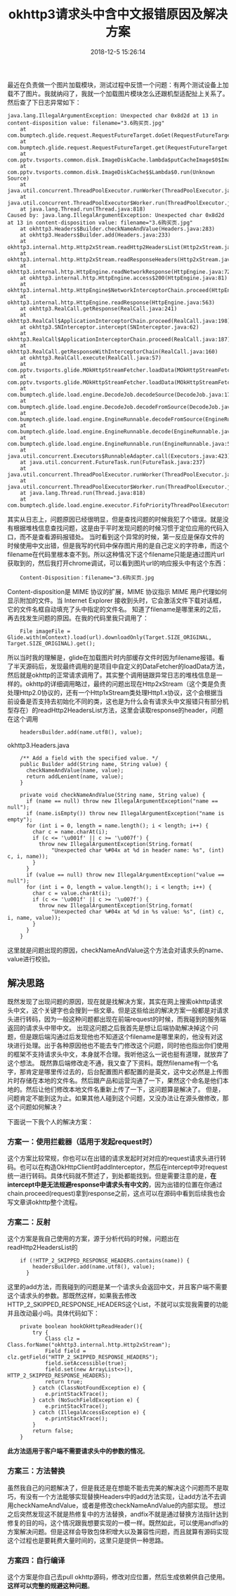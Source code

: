 ﻿---
title: okhttp3请求头中含中文报错原因及解决方案
date: 2018-12-5 15:26:14
categories: Android常见问题
tags: Android, 常见问题
---

最近在负责做一个图片加载模块，测试过程中反馈一个问题：有两个测试设备上加载不了图片。我就纳闷了，我就一个加载图片模块怎么还跟机型适配扯上关系了。然后查了下日志异常如下：
<!-- more -->
```
java.lang.IllegalArgumentException: Unexpected char 0x8d2d at 13 in content-disposition value: filename="3.6购买页.jpg"
	at com.bumptech.glide.request.RequestFutureTarget.doGet(RequestFutureTarget.java:189)
	at com.bumptech.glide.request.RequestFutureTarget.get(RequestFutureTarget.java:100)
	at com.pptv.tvsports.common.disk.ImageDiskCache.lambda$putCacheImage$0$ImageDiskCache(ImageDiskCache.java:100)
	at com.pptv.tvsports.common.disk.ImageDiskCache$$Lambda$0.run(Unknown Source)
	at java.util.concurrent.ThreadPoolExecutor.runWorker(ThreadPoolExecutor.java:1113)
	at java.util.concurrent.ThreadPoolExecutor$Worker.run(ThreadPoolExecutor.java:588)
	at java.lang.Thread.run(Thread.java:818)
Caused by: java.lang.IllegalArgumentException: Unexpected char 0x8d2d at 13 in content-disposition value: filename="3.6购买页.jpg"
	at okhttp3.Headers$Builder.checkNameAndValue(Headers.java:283)
	at okhttp3.Headers$Builder.add(Headers.java:233)
	at okhttp3.internal.http.Http2xStream.readHttp2HeadersList(Http2xStream.java:263)
	at okhttp3.internal.http.Http2xStream.readResponseHeaders(Http2xStream.java:149)
	at okhttp3.internal.http.HttpEngine.readNetworkResponse(HttpEngine.java:723)
	at okhttp3.internal.http.HttpEngine.access$200(HttpEngine.java:81)
	at okhttp3.internal.http.HttpEngine$NetworkInterceptorChain.proceed(HttpEngine.java:708)
	at okhttp3.internal.http.HttpEngine.readResponse(HttpEngine.java:563)
	at okhttp3.RealCall.getResponse(RealCall.java:241)
	at okhttp3.RealCall$ApplicationInterceptorChain.proceed(RealCall.java:198)
	at okhttp3.SNInterceptor.intercept(SNInterceptor.java:62)
	at okhttp3.RealCall$ApplicationInterceptorChain.proceed(RealCall.java:187)
	at okhttp3.RealCall.getResponseWithInterceptorChain(RealCall.java:160)
	at okhttp3.RealCall.execute(RealCall.java:57)
	at com.pptv.tvsports.glide.MOkHttpStreamFetcher.loadData(MOkHttpStreamFetcher.java:51)
	at com.pptv.tvsports.glide.MOkHttpStreamFetcher.loadData(MOkHttpStreamFetcher.java:22)
	at com.bumptech.glide.load.engine.DecodeJob.decodeSource(DecodeJob.java:170)
	at com.bumptech.glide.load.engine.DecodeJob.decodeFromSource(DecodeJob.java:128)
	at com.bumptech.glide.load.engine.EngineRunnable.decodeFromSource(EngineRunnable.java:127)
	at com.bumptech.glide.load.engine.EngineRunnable.decode(EngineRunnable.java:106)
	at com.bumptech.glide.load.engine.EngineRunnable.run(EngineRunnable.java:58)
	at java.util.concurrent.Executors$RunnableAdapter.call(Executors.java:423)
	at java.util.concurrent.FutureTask.run(FutureTask.java:237)
	at java.util.concurrent.ThreadPoolExecutor.runWorker(ThreadPoolExecutor.java:1113)
	at java.util.concurrent.ThreadPoolExecutor$Worker.run(ThreadPoolExecutor.java:588)
	at java.lang.Thread.run(Thread.java:818)
	at com.bumptech.glide.load.engine.executor.FifoPriorityThreadPoolExecutor$DefaultThreadFactory$1.run(FifoPriorityThreadPoolExecutor.java:118)
```
其实从日志上，问题原因已经很明显，但是查找问题的时候我犯了个错误。就是没有根据堆栈信息查找问题，这是由于平时发现问题的时候习惯于定位应用的代码入口，而不是查看源码报错处。
当时看到这个异常的时候，第一反应是保存文件的时候使用中文出错，但是我写的代码中保存图片用的是自己定义的字符串，而这个filename在代码里根本查不到。所以这种情况下这个filename只能是通过图片url获取到的，然后我打开chrome调试，可以看到图片url的响应报头中有这个东西：
```
	Content-Disposition：filename="3.6购买页.jpg
```
Content-disposition是 MIME 协议的扩展，MIME 协议指示 MIME 用户代理如何显示附加的文件。当 Internet Explorer 接收到头时，它会激活文件下载对话框，它的文件名框自动填充了头中指定的文件名。
知道了filename是哪里来的之后，再去找发生问题的原因。在我的代码里我只调用了：
```
	File imageFile = Glide.with(mContext).load(url).downloadOnly(Target.SIZE_ORIGINAL, 				Target.SIZE_ORIGINAL).get();
```
所以当时我的理解是，glide在加载图片时内部缓存文件时因为filename报错。看了半天源码后，发现最终调用的是项目中自定义的DataFetcher的loadData方法，然后就是okhttp的正常请求调用了。其实整个调用链跟异常日志的堆栈信息是一样的。okhttp的详细调用略过，最终的问题出现在Http2xStream（这个类是负责处理Http2.0协议的，还有一个Http1xStream类处理Http1.x协议，这个会根据当前设备是否支持去初始化不同的类，这也是为什么会有请求头中文报错只有部分机型存在）的readHttp2HeadersList方法，这里会读取response的header，问题在这个调用
```
	headersBuilder.add(name.utf8(), value);
```
okhttp3.Headers.java
```
	/** Add a field with the specified value. */
	public Builder add(String name, String value) {
      checkNameAndValue(name, value);
      return addLenient(name, value);
    }
	
	private void checkNameAndValue(String name, String value) {
      if (name == null) throw new IllegalArgumentException("name == null");
      if (name.isEmpty()) throw new IllegalArgumentException("name is empty");
      for (int i = 0, length = name.length(); i < length; i++) {
        char c = name.charAt(i);
        if (c <= '\u001f' || c >= '\u007f') {
          throw new IllegalArgumentException(String.format(
              "Unexpected char %#04x at %d in header name: %s", (int) c, i, name));
        }
      }
      if (value == null) throw new IllegalArgumentException("value == null");
      for (int i = 0, length = value.length(); i < length; i++) {
        char c = value.charAt(i);
        if (c <= '\u001f' || c >= '\u007f') {
          throw new IllegalArgumentException(String.format(
              "Unexpected char %#04x at %d in %s value: %s", (int) c, i, name, value));
        }
      }
    }
```
这里就是问题出现的原因，checkNameAndValue这个方法会对请求头的name、value进行校验。

## 解决思路
既然发现了出现问题的原因，现在就是找解决方案，其实在网上搜索okhttp请求头中文，这个关键字也会搜到一些文章。但是这些给出的解决方案一般都是对请求头进行转码，因为一般这种问题都出现在前端request的时候，而我碰到的服务端返回的请求头中带中文。
出现这问题之后我首先是想让后端协助解决掉这个问题，但是跟后端沟通过后发现他也不知道这个filename是哪里来的，他没有对这块进行处理。出于各种原因他也不能去专门修改这个问题，同时他也指出你们使用的框架不支持请求头中文，本身就不合理。我听他这么一说也挺有道理，就放弃了这个想法。
既然靠后端修改走不通，我又查了下资料。既然filename有一个名字，那肯定是哪里传过去的，后台配置图片都配置的是英文，这中文必然是上传图片时存储在本地的文件名。然后跟产品和运营沟通了一下，果然这个命名是他们本地的。然后让他们修改本地文件名重新上传了一下，这问题算是解决了。
但是，问题肯定不能到这为止。如果其他人碰到这个问题，又没办法让在源头做修改，那这个问题如何解决？

下面说一下我个人的解决方案：
### 方案一：使用拦截器（适用于发起request时）
这个方案比较常规，你也可以在出错的请求发起时对对应的request请求头进行转码。也可以在构造OkHttpClient时addInterceptor，然后在intercept中对request统一进行转码。具体代码就不赘述了，到处都能找到。但是需要注意的是，**在intercept中是无法规避response中请求头有中文的**，因为出错的位置在你通过chain.proceed(request)拿到response之前，这点可以在源码中看到后续我也会写文章讲okhttp整个流程。

### 方案二：反射
这个方案是我自己使用的方案，源于分析代码的时候，问题出在readHttp2HeadersList的
```
	if (!HTTP_2_SKIPPED_RESPONSE_HEADERS.contains(name)) {
        headersBuilder.add(name.utf8(), value);
      }
```
这里的add方法，而我碰到的问题是某一个请求头会返回中文，并且客户端不需要这个请求头的参数。那既然这样，如果我去修改HTTP_2_SKIPPED_RESPONSE_HEADERS这个List，不就可以实现我需要的功能并且改动最小吗。具体代码如下：
```
	private boolean hookOkHttpReadHeader(){
        try {
            Class clz = Class.forName("okhttp3.internal.http.Http2xStream");
            Field field = clz.getField("HTTP_2_SKIPPED_RESPONSE_HEADERS");
            field.setAccessible(true);
            field.set(new ArrayList<>(), HTTP_2_SKIPPED_RESPONSE_HEADERS);
			return true;
        } catch (ClassNotFoundException e) {
            e.printStackTrace();
        } catch (NoSuchFieldException e) {
            e.printStackTrace();
        } catch (IllegalAccessException e) {
            e.printStackTrace();
        }
        return false;
    }
```
**此方法适用于客户端不需要请求头中的参数的情况**。

### 方案三：方法替换
虽然我自己的问题解决了，但是我还是在想能不能去完美的解决这个问题而不是取巧，有没有一个方法能够实现替换Headers中的add方法实现，让add方法不去调用checkNameAndValue，或者是修改checkNameAndValue的内部实现。
想过之后突然发现这不就是热修复中的方法替换，andfix不就是通过替换方法指针达到修复的目的吗，这个情况跟我想要实现的一模一样。既然如此，可以使用andfix的方案解决问题。但是这样会导致包体积增大以及兼容性问题，而且就算有源码实现这个过程也是要耗费大量时间的，这里只是提供一种思路。

### 方案四：自行编译
这个方案是你自己去pull okhttp源码，修改对应位置，然后生成依赖供自己使用。**这样可以完整的规避这种问题**。
